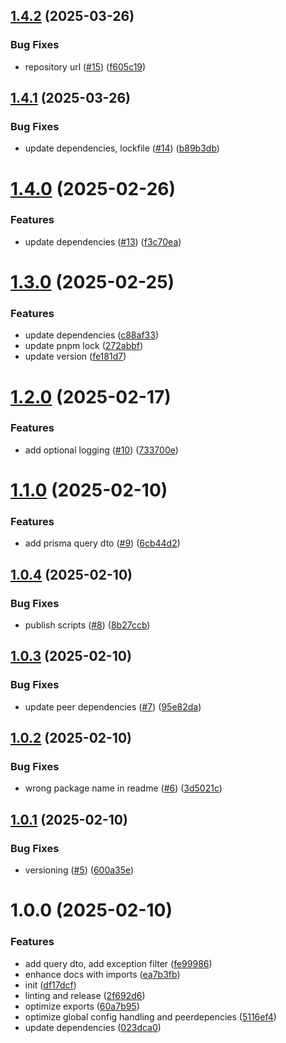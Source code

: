 ## [1.4.2](https://github.com/StickelInnovationUG/nestjs-prisma-query/compare/v1.4.1...v1.4.2) (2025-03-26)


### Bug Fixes

* repository url ([#15](https://github.com/StickelInnovationUG/nestjs-prisma-query/issues/15)) ([f605c19](https://github.com/StickelInnovationUG/nestjs-prisma-query/commit/f605c19086796ecdad73d659a21c0b88104caa62))

## [1.4.1](https://github.com/StickelInnovationUG/nestjs-prisma-query/compare/v1.4.0...v1.4.1) (2025-03-26)


### Bug Fixes

* update dependencies, lockfile ([#14](https://github.com/StickelInnovationUG/nestjs-prisma-query/issues/14)) ([b89b3db](https://github.com/StickelInnovationUG/nestjs-prisma-query/commit/b89b3db00586b800774054b90900affe1413ba89))

# [1.4.0](https://github.com/StickelInnovationUG/nestjs-prisma-query/compare/v1.3.0...v1.4.0) (2025-02-26)


### Features

* update dependencies ([#13](https://github.com/StickelInnovationUG/nestjs-prisma-query/issues/13)) ([f3c70ea](https://github.com/StickelInnovationUG/nestjs-prisma-query/commit/f3c70ea44fc89e5d441c583c8ca4b53e995d51bf))

# [1.3.0](https://github.com/StickelInnovationUG/nestjs-prisma-query/compare/v1.2.0...v1.3.0) (2025-02-25)


### Features

* update dependencies ([c88af33](https://github.com/StickelInnovationUG/nestjs-prisma-query/commit/c88af330ecf0959f96904664bac149c207b5f3e6))
* update pnpm lock ([272abbf](https://github.com/StickelInnovationUG/nestjs-prisma-query/commit/272abbfd38af40a455d6521a1a34072aa0741d35))
* update version ([fe181d7](https://github.com/StickelInnovationUG/nestjs-prisma-query/commit/fe181d7bf98f934edfc778b65c2b36d074ae3e4f))

# [1.2.0](https://github.com/StickelInnovationUG/nestjs-prisma-query/compare/v1.1.0...v1.2.0) (2025-02-17)


### Features

* add optional logging ([#10](https://github.com/StickelInnovationUG/nestjs-prisma-query/issues/10)) ([733700e](https://github.com/StickelInnovationUG/nestjs-prisma-query/commit/733700e791c79c4f65f58da38e40b00838a5b903))

# [1.1.0](https://github.com/StickelInnovationUG/nestjs-prisma-query/compare/v1.0.4...v1.1.0) (2025-02-10)


### Features

* add prisma query dto ([#9](https://github.com/StickelInnovationUG/nestjs-prisma-query/issues/9)) ([6cb44d2](https://github.com/StickelInnovationUG/nestjs-prisma-query/commit/6cb44d2bbb5dfdfb2539108ca9f8eb182f769a66))

## [1.0.4](https://github.com/StickelInnovationUG/nestjs-prisma-query/compare/v1.0.3...v1.0.4) (2025-02-10)


### Bug Fixes

* publish scripts ([#8](https://github.com/StickelInnovationUG/nestjs-prisma-query/issues/8)) ([8b27ccb](https://github.com/StickelInnovationUG/nestjs-prisma-query/commit/8b27ccb9606d14ccafd99b90bd8d58e8a1dc2167))

## [1.0.3](https://github.com/StickelInnovationUG/nestjs-prisma-query/compare/v1.0.2...v1.0.3) (2025-02-10)


### Bug Fixes

* update peer dependencies ([#7](https://github.com/StickelInnovationUG/nestjs-prisma-query/issues/7)) ([95e82da](https://github.com/StickelInnovationUG/nestjs-prisma-query/commit/95e82da185b9bc2fc1e0bf8421f02d2a20903a09))

## [1.0.2](https://github.com/StickelInnovationUG/nestjs-prisma-query/compare/v1.0.1...v1.0.2) (2025-02-10)


### Bug Fixes

* wrong package name in readme ([#6](https://github.com/StickelInnovationUG/nestjs-prisma-query/issues/6)) ([3d5021c](https://github.com/StickelInnovationUG/nestjs-prisma-query/commit/3d5021c7c1196817a620a5b2c8f609095301b937))

## [1.0.1](https://github.com/StickelInnovationUG/nestjs-prisma-query/compare/v1.0.0...v1.0.1) (2025-02-10)


### Bug Fixes

* versioning ([#5](https://github.com/StickelInnovationUG/nestjs-prisma-query/issues/5)) ([600a35e](https://github.com/StickelInnovationUG/nestjs-prisma-query/commit/600a35eab648ce8bd7275d915c33de8fa63f9c7d))

# 1.0.0 (2025-02-10)


### Features

* add query dto, add exception filter ([fe99986](https://github.com/StickelInnovationUG/nestjs-prisma-query/commit/fe99986534a61e46422025641d6b667baba5677d))
* enhance docs with imports ([ea7b3fb](https://github.com/StickelInnovationUG/nestjs-prisma-query/commit/ea7b3fbe1957e4b7e78a38d142e9e162be929687))
* init ([df17dcf](https://github.com/StickelInnovationUG/nestjs-prisma-query/commit/df17dcf1488f961b71232990e50fd8f83cdfcbad))
* linting and release ([2f692d6](https://github.com/StickelInnovationUG/nestjs-prisma-query/commit/2f692d660d9287e97347cb924224d93e0efbbeaf))
* optimize exports ([60a7b95](https://github.com/StickelInnovationUG/nestjs-prisma-query/commit/60a7b95fa537f8137b250ae36648dc2376d65f03))
* optimize global config handling and peerdepencies ([5116ef4](https://github.com/StickelInnovationUG/nestjs-prisma-query/commit/5116ef4a55e0d9fdc1e9002fdd7391a756aa758c))
* update dependencies ([023dca0](https://github.com/StickelInnovationUG/nestjs-prisma-query/commit/023dca0bb53ea9620196424451ff23103f05bae7))
